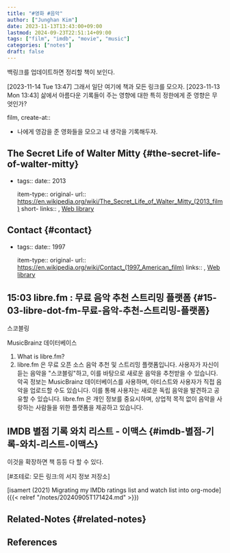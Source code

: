 ```yaml
---
title: "#영화 #음악"
author: ["Junghan Kim"]
date: 2023-11-13T13:43:00+09:00
lastmod: 2024-09-23T22:51:14+09:00
tags: ["film", "imdb", "movie", "music"]
categories: ["notes"]
draft: false
---
```


백링크를 업데이트하면 정리할 책이 보인다.

<span class="timestamp-wrapper"><span class="timestamp">[2023-11-14 Tue 13:47] </span></span> 그래서 일단 여기에 책과 모든 링크를 모으자. <span class="timestamp-wrapper"><span class="timestamp">[2023-11-13 Mon 13:43] </span></span> 삶에서 아름다운 기록들이 주는 영향에 대한 특히 정한에게 준 영향은 무엇인가?

film, create-at::

-   나에게 영감을 준 영화들을 모으고 내 생각을 기록해두자.


## The Secret Life of Walter Mitty {#the-secret-life-of-walter-mitty}



-   tags:: date:: 2013

    item-type:: original- url:: <https://en.wikipedia.org/wiki/The_Secret_Life_of_Walter_Mitty_(2013_film)> short- links:: , [Web library](https://www.zotero.org/users/9184294/items/QU4GGTU7)


## Contact {#contact}

-   tags:: date:: 1997

    item-type:: original- url:: <https://en.wikipedia.org/wiki/Contact_(1997_American_film)> links:: , [Web library](https://www.zotero.org/users/9184294/items/Q8FQ98RQ)


## 15:03 libre.fm : 무료 음악 추천 스트리밍 플랫폼 {#15-03-libre-dot-fm-무료-음악-추천-스트리밍-플랫폼}

스코블링

MusicBrainz 데이터베이스

1.  What is libre.fm?
2.  libre.fm 은 무료 오픈 소스 음악 추천 및 스트리밍 플랫폼입니다. 사용자가 자신이 듣는 음악을 "스코블링"하고, 이를 바탕으로 새로운 음악을 추천받을 수 있습니다. 악곡 정보는 MusicBrainz 데이터베이스를 사용하며, 아티스트와 사용자가 직접 음악을 업로드할 수도 있습니다. 이를 통해 사용자는 새로운 독립 음악을 발견하고 공유할 수 있습니다. libre.fm 은 개인 정보를 중요시하며, 상업적 목적 없이 음악을 사랑하는 사람들을 위한 플랫폼을 제공하고 있습니다.


## IMDB 별점 기록 와치 리스트 - 이맥스 {#imdb-별점-기록-와치-리스트-이맥스}

이것을 확장하면 책 등등 다 할 수 있다.

[#조테로: 모든 링크:의 서지 정보 저장소]

[isamert (2021) Migrating my IMDb ratings list and watch list into org-mode]({{< relref "/notes/20240905T171424.md" >}})


## Related-Notes {#related-notes}

## References

<style>.csl-entry{text-indent: -1.5em; margin-left: 1.5em;}</style><div class="csl-bib-body">
</div>
